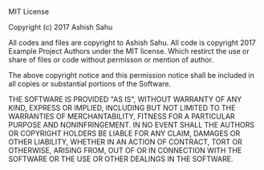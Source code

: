 MIT License

Copyright (c) 2017 Ashish Sahu

All codes and files are copyright to Ashish Sahu. All code is copyright 2017 Example Project Authors under the MIT license. Which restirct the use or share of files or code without permisson or mention of author.

The above copyright notice and this permission notice shall be included in all copies or substantial portions of the Software.

THE SOFTWARE IS PROVIDED "AS IS", WITHOUT WARRANTY OF ANY KIND, EXPRESS OR IMPLIED, INCLUDING BUT NOT LIMITED TO THE WARRANTIES OF MERCHANTABILITY, FITNESS FOR A PARTICULAR PURPOSE AND NONINFRINGEMENT. IN NO EVENT SHALL THE AUTHORS OR COPYRIGHT HOLDERS BE LIABLE FOR ANY CLAIM, DAMAGES OR OTHER LIABILITY, WHETHER IN AN ACTION OF CONTRACT, TORT OR OTHERWISE, ARISING FROM, OUT OF OR IN CONNECTION WITH THE SOFTWARE OR THE USE OR OTHER DEALINGS IN THE SOFTWARE.
